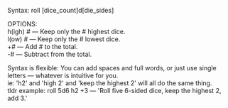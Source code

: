Syntax: roll [dice_count]d[die_sides] 

OPTIONS: \
h(igh) # — Keep only the # highest dice. \
l(ow) # — Keep only the # lowest dice. \
+# — Add # to the total. \
-# — Subtract from the total.

Syntax is flexible: You can add spaces and full words, or just use single letters — whatever is intuitive for you. \
ie: 'h2' and 'high 2' and 'keep the highest 2' will all do the same thing. \
tldr example: roll 5d6 h2 +3 — 'Roll five 6-sided dice, keep the highest 2, add 3.'
